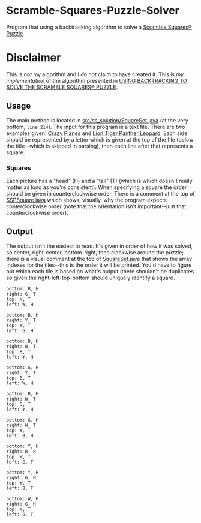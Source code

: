# Scramble-Squares-Puzzle-Solver
Program that using a backtracking algorithm to solve a [Scramble Squares® Puzzle](https://www.scramblesquares.com/).

# Disclaimer
This is *not* my algorithm and I *do not* claim to have created it. This is *my implementation* of the algorithm presented in [USING BACKTRACKING TO SOLVE THE
SCRAMBLE SQUARES® PUZZLE](https://github.com/jbennatt/Scramble-Squares-Puzzle-Solver/blob/master/backtrackingPaper.pdf).

## Usage
The main method is located in [src/ss_solution/SquareSet.java](https://github.com/jbennatt/Scramble-Squares-Puzzle-Solver/blob/master/src/ss_solution/SquareSet.java) (at the very bottom, `line 214`). The input for this program is a text file. There are two examples given: [Crazy Planes](https://github.com/jbennatt/Scramble-Squares-Puzzle-Solver/blob/master/Crazy%20Planes) and [Lion Tiger Panther Leopard](https://github.com/jbennatt/Scramble-Squares-Puzzle-Solver/blob/master/Lion%20Tiger%20Panther%20Leopard). Each side should be represented by a letter which is given at the top of the file (below the title--which is skipped in parsing), then each line after that represents a square.

### Squares
Each picture has a "head" (H) and a "tail" (T) (which is which doesn't really matter as long as you're consistent). When specifying a square the order should be given in counterclockwise order. There is a comment at the top of [SSPSquare.java](https://github.com/jbennatt/Scramble-Squares-Puzzle-Solver/blob/master/src/ss_solution/SSPSquare.java) which shows, visually, why the program expects conterclockwise order (note that the orientation isn't important--just that counterclockwise order).

## Output
The output isn't the easiest to read. It's given in order of how it was solved, so center, right-center, bottom-right, then clockwise around the puzzle; there is a visual comment at the top of [SquareSet.java](https://github.com/jbennatt/Scramble-Squares-Puzzle-Solver/blob/master/src/ss_solution/SquareSet.java) that shows the array indexes for the tiles--this is the order it will be printed. You'd have to figure out which each tile is based on what's output (there shouldn't be duplicates so given the right-left-top-bottom should uniquely identify a square.

```
bottom: B, H
right: G, T
top: Y, T
left: W, H

bottom: B, H
right: Y, T
top: W, T
left: G, H

bottom: B, H
right: W, T
top: B, T
left: Y, H

bottom: G, H
right: Y, T
top: B, T
left: W, H

bottom: B, H
right: W, T
top: G, T
left: Y, H

bottom: G, H
right: W, T
top: Y, T
left: B, H

bottom: Y, H
right: B, H
top: W, T
left: G, T

bottom: Y, H
right: G, H
top: W, T
left: B, T

bottom: W, H
right: G, H
top: Y, T
left: G, T
```

